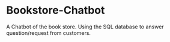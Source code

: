 # Bookstore-Chatbot
A Chatbot of the book store. Using the SQL database to answer question/request from customers.
